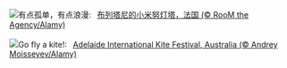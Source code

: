 ![](https://www.bing.com/th?id=OHR.MinouLighthouse_ZH-CN7940024247_UHD.jpg&w=1000)有点孤单，有点浪漫:&nbsp;&ensp;[布列塔尼的小米努灯塔，法国 (© RooM the Agency/Alamy)](https://www.bing.com/th?id=OHR.MinouLighthouse_ZH-CN7940024247_UHD.jpg)
<br><br/>
![](https://www.bing.com/th?id=OHR.KiteDay_EN-US7254188187_UHD.jpg&w=1000)Go fly a kite!:&nbsp;&ensp;[Adelaide International Kite Festival, Australia (© Andrey Moisseyev/Alamy)](https://www.bing.com/th?id=OHR.KiteDay_EN-US7254188187_UHD.jpg)
<br><br/>
